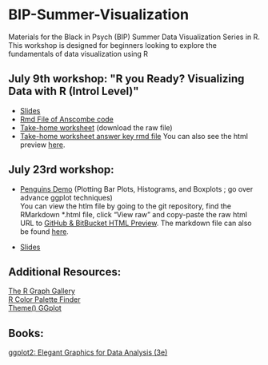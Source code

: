 # BIP-Summer-Visualization
Materials for the Black in Psych (BIP) Summer Data Visualization Series in R.  This workshop is designed for beginners looking to explore the fundamentals of data visualization using R

## July 9th workshop: "R you Ready? Visualizing Data with R (Introl Level)"
- [Slides](https://github.com/sadtangerine/BIP-Summer-Visualization/blob/main/Data%20Viz%20Workshop%201%20.pdf)
- [Rmd File of Anscombe code](https://github.com/sadtangerine/BIP-Summer-Visualization/blob/main/Anscombe_Workshop_DEMO.Rmd)
- [Take-home worksheet](https://github.com/sadtangerine/BIP-Summer-Visualization/blob/main/Workshop%20TakeHome.Rmd) (download the raw file)
- [Take-home worksheet answer key rmd file](https://github.com/sadtangerine/BIP-Summer-Visualization/blob/main/Workshop%20TakeHome_KEY.Rmd)
  You can also see the html preview [here](https://htmlpreview.github.io/?https://github.com/sadtangerine/BIP-Summer-Visualization/blob/main/Workshop-TakeHome_KEY.html).

## July 23rd workshop:
- [Penguins Demo](https://github.com/sadtangerine/BIP-Summer-Visualization/blob/main/Data-Viz-Workshop-2-Penguins.html) (Plotting Bar Plots, Histograms, and Boxplots ; go over advance ggplot techniques)  
      You can view the htlm file by going to the git repository, find the RMarkdown *.html file, click “View raw” and copy-paste the raw html URL to [GitHub & BitBucket HTML Preview](https://htmlpreview.github.io/).
     The markdown file can also be found [here](https://github.com/sadtangerine/BIP-Summer-Visualization/blob/main/Data%20Viz%20Workshop%202%20Penguins.Rmd).

- [Slides](https://github.com/sadtangerine/BIP-Summer-Visualization/blob/main/Data%20Viz%20Workshop%202.pdf)
  
## Additional Resources:  
[The R Graph Gallery](https://r-graph-gallery.com/)  
[R Color Palette Finder](https://r-graph-gallery.com/color-palette-finder)  
[Theme() GGplot](https://ggplot2.tidyverse.org/reference/theme.html)

## Books:  
[ggplot2: Elegant Graphics for Data Analysis (3e)](https://ggplot2-book.org/)

